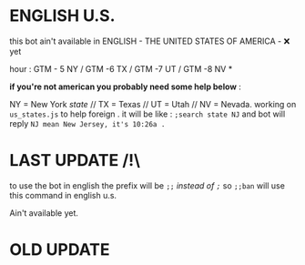 # ENGLISH U.S.

this bot ain't available in ENGLISH - THE UNITED STATES OF AMERICA - ❌ yet

hour : GTM - 5 NY / GTM -6 TX  / GTM -7 UT / GTM -8 NV *

__if you're not american you probably need some help below__ :

NY = New York *state* // TX = Texas // UT = Utah // NV = Nevada. 
working on `us_states.js` to help foreign . it will be like : `;search state NJ` and bot will reply `NJ mean New Jersey, it's 10:26a .`

# LAST UPDATE /!\

to use the bot in english the prefix will be `;;` *instead of `;`* so `;;ban` will use this command in english u.s.

Ain't available yet.
# OLD UPDATE
